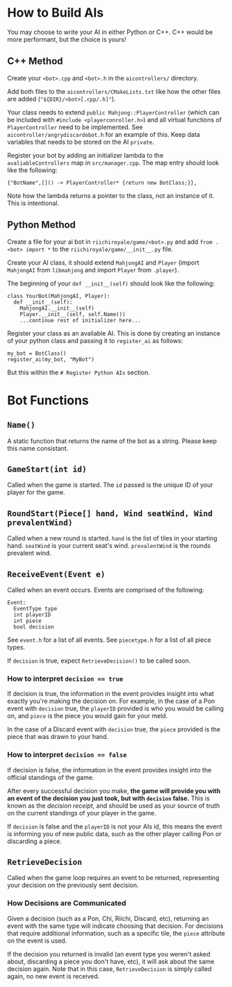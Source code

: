 # How to Build AIs

You may choose to write your AI in either Python or C++. C++ would be more performant, but the choice is yours!

## C++ Method

Create your `<bot>.cpp` and `<bot>.h` in the `aicontrollers/` directory.

Add both files to the `aicontrollers/CMakeLists.txt` like how the other files are added (`"${DIR}/<bot>[.cpp/.h]"`).

Your class needs to extend `public Mahjong::PlayerController` (which can be included with `#include <playerconroller.h>`) and all virtual functions of `PlayerController` need to be implemented. See `aicontroller/angrydiscardobot.h` for an example of this. Keep data variables that needs to be stored on the AI `private`.

Register your bot by adding an initializer lambda to the `avaliableControllers` map in `src/manager.cpp`. The map entry should look like the following:

```
{"BotName",[]() -> PlayerController* {return new BotClass;}},
```

Note how the lambda returns a pointer to the class, not an instance of it. This is intentional.

## Python Method

Create a file for your ai bot in `riichiroyale/game/<bot>.py` and add `from .<bot> import *` to the `riichiroyale/game/__init__.py` file.

Create your AI class, it should extend `MahjongAI` and `Player` (import `MahjongAI` from `libmahjong` and import `Player` from `.player`).

The beginning of your `def __init__(self)` should look like the following:

```
class YourBot(MahjongAI, Player):
  def __init__(self):
    MahjongAI.__init__(self)
    Player.__init__(self, self.Name())
    ...continue rest of initializer here...
```

Register your class as an avaliable AI. This is done by creating an instance of your python class and passing it to `register_ai` as follows:

```
my_bot = BotClass()
register_ai(my_bot, "MyBot")
```

But this within the `# Register Python AIs` section.

# Bot Functions

## `Name()`

A static function that returns the name of the bot as a string. Please keep this name consistant.

## `GameStart(int id)`

Called when the game is started. The `id` passed is the unique ID of your player for the game.

## `RoundStart(Piece[] hand, Wind seatWind, Wind prevalentWind)`

Called when a new round is started. `hand` is the list of tiles in your starting hand. `seatWind` is your current seat's wind. `prevalentWind` is the rounds prevalent wind.

## `ReceiveEvent(Event e)`

Called when an event occurs. Events are comprised of the following:

```
Event:
  EventType type
  int playerID
  int piece
  bool decision
```

See `event.h` for a list of all events. See `piecetype.h` for a list of all piece types.

If `decision` is true, expect `RetrieveDecision()` to be called soon.

### How to interpret `decision == true`

If decision is true, the information in the event provides insight into what exactly you're making the decision on. For example, in the case of a Pon event with `decision` true, the `playerID` provided is who you would be calling on, and `piece` is the piece you would gain for your meld.

In the case of a Discard event with `decision` true, the `piece` provided is the piece that was drawn to your hand.

### How to interpret `decision == false`

If decision is false, the information in the event provides insight into the official standings of the game.

After every successful decision you make, **the game will provide you with an event of the decision you just took, but with `decision` false.** This is known as the *decision receipt*, and should be used as your source of truth on the current standings of your player in the game.

If `decision` is false and the `playerID` is not your AIs id, this means the event is informing you of new public data, such as the other player calling Pon or discarding a piece.

## `RetrieveDecision`

Called when the game loop requires an event to be returned, representing your decision on the previously sent decision.

### How Decisions are Communicated

Given a decision (such as a Pon, Chi, Riichi, Discard, etc), returning an event with the same type will indicate choosing that decision. For decisions that require additional information, such as a specific tile, the `piece` attribute on the event is used.

If the decision you returned is invalid (an event type you weren't asked about, discarding a piece you don't have, etc), it will ask about the same decision again. Note that in this case, `RetrieveDecision` is simply called again, no new event is received.
